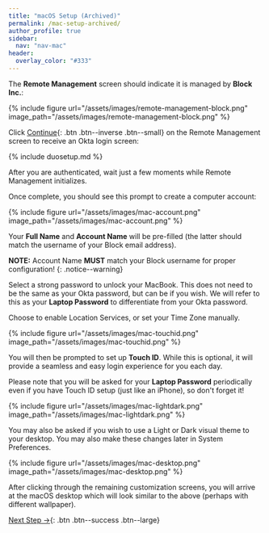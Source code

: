 ```yaml
---
title: "macOS Setup (Archived)"
permalink: /mac-setup-archived/
author_profile: true
sidebar:
  nav: "nav-mac"
header:
  overlay_color: "#333"
---
```


The __Remote Management__ screen should indicate it is managed by __Block Inc.__:

{% include figure url="/assets/images/remote-management-block.png" image_path="/assets/images/remote-management-block.png" %}

Click [Continue](){: .btn .btn--inverse .btn--small} on the Remote Management screen to receive an Okta login screen:

{% include duosetup.md %}

After you are authenticated, wait just a few moments while Remote Management initializes.

Once complete, you should see this prompt to create a computer account:

{% include figure url="/assets/images/mac-account.png" image_path="/assets/images/mac-account.png" %}

Your __Full Name__ and __Account Name__ will be pre-filled (the latter should match the username of your Block email address).

__NOTE:__ Account Name __MUST__ match your Block username for proper configuration!
{: .notice--warning}

Select a strong password to unlock your MacBook. This does not need to be the same as your Okta password, but can be if you wish. We will refer to this as your __Laptop Password__ to differentiate from your Okta password.

Choose to enable Location Services, or set your Time Zone manually.

{% include figure url="/assets/images/mac-touchid.png" image_path="/assets/images/mac-touchid.png" %}

You will then be prompted to set up __Touch ID__. While this is optional, it will provide a seamless and easy login experience for you each day.

Please note that you will be asked for your __Laptop Password__ periodically even if you have Touch ID setup (just like an iPhone), so don't forget it!

{% include figure url="/assets/images/mac-lightdark.png" image_path="/assets/images/mac-lightdark.png" %}

You may also be asked if you wish to use a Light or Dark visual theme to your desktop. You may also make these changes later in System Preferences.

{% include figure url="/assets/images/mac-desktop.png" image_path="/assets/images/mac-desktop.png"  %}

After clicking through the remaining customization screens, you will arrive at the macOS desktop which will look similar to the above (perhaps with different wallpaper).

[Next Step &rarr;](/mac-installs){: .btn .btn--success .btn--large}
